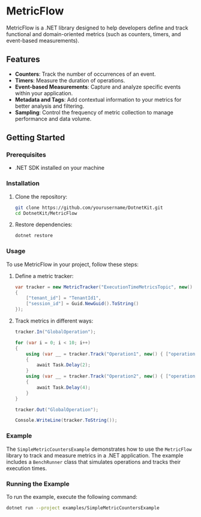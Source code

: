 # MetricFlow

MetricFlow is a .NET library designed to help developers define and track functional and domain-oriented metrics (such as counters, timers, and event-based measurements).

## Features

- **Counters**: Track the number of occurrences of an event.
- **Timers**: Measure the duration of operations.
- **Event-based Measurements**: Capture and analyze specific events within your application.
- **Metadata and Tags**: Add contextual information to your metrics for better analysis and filtering.
- **Sampling**: Control the frequency of metric collection to manage performance and data volume.

## Getting Started

### Prerequisites

- .NET SDK installed on your machine

### Installation

1. Clone the repository:

    ```sh
    git clone https://github.com/yourusername/DotnetKit.git
    cd DotnetKit/MetricFlow
    ```

2. Restore dependencies:

    ```sh
    dotnet restore
    ```

### Usage

To use MetricFlow in your project, follow these steps:

1. Define a metric tracker:

    ```csharp
    var tracker = new MetricTracker("ExecutionTimeMetricsTopic", new()
    {
        ["tenant_id"] = "TenantId1",
        ["session_id"] = Guid.NewGuid().ToString()
    });
    ```

2. Track metrics in different ways:

    ```csharp
    tracker.In("GlobalOperation");

    for (var i = 0; i < 10; i++)
    {
        using (var __ = tracker.Track("Operation1", new() { ["operation_id"] = $"{i}" }))
        {
            await Task.Delay(2);
        }
        using (var __ = tracker.Track("Operation2", new() { ["operation_id"] = $"{10 - i}" }))
        {
            await Task.Delay(4);
        }
    }

    tracker.Out("GlobalOperation");

    Console.WriteLine(tracker.ToString());
    ```

### Example

The `SimpleMetricCountersExample` demonstrates how to use the `MetricFlow` library to track and measure metrics in a .NET application. The example includes a `BenchRunner` class that simulates operations and tracks their execution times.

### Running the Example

To run the example, execute the following command:

```sh
dotnet run --project examples/SimpleMetricCountersExample

